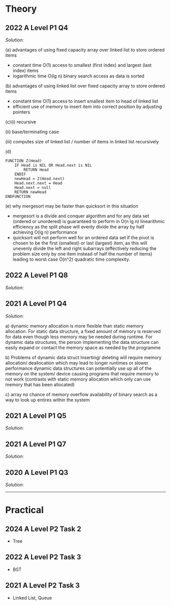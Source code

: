 # Theory
## 2022 A Level P1 Q4
*Solution:*

(a) advantages of using fixed capacity array over linked list to store ordered items
- constant time O(1) access to smallest (first index) and largest (last index) items 
- logarithmic time O(lg n) binary search access as data is sorted 

(b) advantages of using linked list over fixed capacity array to store ordered items
- constant time O(1) access to insert smallest item to head of linked list
- efficient use of memory to insert item into correct position by adjusting pointers

(c)(i) recursive

(ii) base/terminating case

(iii) computes size of linked list / number of items in linked list recursively

(d)

```
FUNCTION Z(Head)
    IF Head is NIL OR Head.next is NIL
        RETURN Head
    ENDIF
    newHead = Z(Head.next)
    Head.next.next = Head
    Head.next = null    
    RETURN newHead
ENDFUNCTION
```
(e) why mergesort may be faster than quicksort in this situation
- mergesort is a divide and conquer algorithm and for any data set (ordered or unordered) is guaranteed to perform in O(n lg n) linearithmic efficiency as the split phase will evenly divide the array by half achieving O(lg n) performance
- quicksort will not perform well for an ordered data set if the pivot is chosen to be the first (smallest) or last (largest) item, as this will unevenly divide the left and right subarrays (effectively reducing the problem size only by one item instead of half the number of items) leading to worst case O(n^2) quadratic time complexity.

## 2022 A Level P1 Q8
*Solution:*

## 2021 A Level P1 Q4
*Solution:*

a) dynamic memory allocation is more flexible than static memory allocation. 
For static data structure, a fixed amount of memory is reserved for data even though less memory may be needed during runtime. For dynamic data structures, the person implementing the data structure can easily expand or contact the memory space as needed by the programme 

b) Problems of dynamic data struct
Inserting/ deleting will require memory allocation/ deallocation which may lead to longer runtimes or slower performance 
dynamic data structures can potentially use up all of the memory on the system/ device causing programs that require memory to not work (contrasts with static memory allocation which only can use memory that has been allocated)

c) array
no chance of memory overflow 
availability of binary search as a way to look up entires within the system


## 2021 A Level P1 Q5
*Solution:*

## 2021 A Level P1 Q7
*Solution:*

## 2020 A Level P1 Q3
*Solution:*

---
# Practical
## 2024 A Level P2 Task 2
- Tree
## 2022 A Level P2 Task 3
- BST
## 2021 A Level P2 Task 3
- Linked List, Queue
